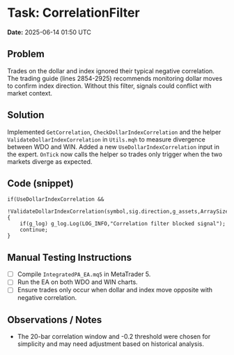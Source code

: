 # Task: CorrelationFilter
**Date:** 2025-06-14 01:50 UTC

## Problem
Trades on the dollar and index ignored their typical negative correlation. The trading guide (lines 2854-2925) recommends monitoring dollar moves to confirm index direction. Without this filter, signals could conflict with market context.

## Solution
Implemented `GetCorrelation`, `CheckDollarIndexCorrelation` and the helper `ValidateDollarIndexCorrelation` in `Utils.mqh` to measure divergence between WDO and WIN. Added a new `UseDollarIndexCorrelation` input in the expert. `OnTick` now calls the helper so trades only trigger when the two markets diverge as expected.

## Code (snippet)
```mql5
if(UseDollarIndexCorrelation &&
   !ValidateDollarIndexCorrelation(symbol,sig.direction,g_assets,ArraySize(g_assets),MainTimeframe))
{
    if(g_log) g_log.Log(LOG_INFO,"Correlation filter blocked signal");
    continue;
}
```

## Manual Testing Instructions
- [ ] Compile `IntegratedPA_EA.mq5` in MetaTrader 5.
- [ ] Run the EA on both WDO and WIN charts.
- [ ] Ensure trades only occur when dollar and index move opposite with negative correlation.

## Observations / Notes
- The 20-bar correlation window and -0.2 threshold were chosen for simplicity and may need adjustment based on historical analysis.
